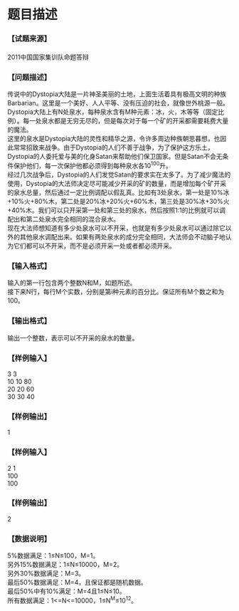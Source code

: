 # 题目描述


<div class="content">
<!--begin main-->
<!-- InstanceBeginEditable name="content" -->
<h3>
【试题来源】
</h3>
<div id="psrc" style="margin-top:20px;display:block;">
<div class="pdcont">
2011中国国家集训队命题答辩
</div>
</div>
<div id="pinputs" style="display:none;">
<div class="pdsec">
输入数据
</div>
<div class="pdcont">
<span class="notice"> 这是一道提交答案的试题，下面给出了该题的输入数据：</span> 
</div>
<div id="inputlist" class="pddata">
</div>
</div>
<div id="pcont1" style="margin-top:20px;display:block;">
<h3>
【问题描述】
</h3>
<div class="pdcont">
传说中的Dystopia大陆是一片神圣美丽的土地，上面生活着具有极高文明的种族Barbarian。这里是一个美好、人人平等、没有压迫的社会，就像世外桃源一般。<br/>
Dystopia大陆上有N处泉水，每种泉水含有M种元素：冰，火，木等等（固定比例）。每一处泉水都是无穷无尽的，但是每次对于每一个矿的开采都需要耗费大量的魔法。<br/>
这里的泉水是Dystopia大陆的灵性和精华之源，令许多周边种族朝思暮想，也因此常常招致来战争。由于Dystopia的人们不善于战争，为了保护这方乐土，Dystopia的人委托爱与美的化身Satan来帮助他们保卫国家。但是Satan不会无条件保护他们，每一次保护他都必须得到每种泉水各10<sup>100</sup>升。<br/>
经过几次战争后，Dystopia的人们发觉Satan的要求实在太多了。为了减少魔法的使用，Dystopia的大法师决定尽可能减少开采的矿的数量，而是增加每个矿开采的泉水总量，然后通过一定比例调配以假乱真。比如有3处泉水，第一处是10%冰+10%火+80%木，第二处是20%冰+20%火+60%木，第三处是30%冰+30%火+40%木。我们可以只开采第一处和第三处的泉水，然后按照1:1的比例就可以调配出和第二处泉水完全相同的混合泉水。<br/>
现在大法师想知道有多少处泉水可以不开采，也就是有多少处泉水可以通过除它以外的其他泉水调配出来。如果有两处泉水的成分完全相同，大法师会不动脑子地认为它们都可以不开采，而不是必须开采一处或者都必须开采。
</div>
<h3>
【输入格式】
</h3>
<div class="pdcont">
输入的第一行包含两个整数N和M，如题所述。<br/>
接下来N行，每行M个实数，分别是第i种元素的百分比。保证所有M个数之和为100。
</div>
<h3>
【输出格式】
</h3>
<div class="pdcont">
输出一个整数，表示可以不开采的泉水的数量。
</div>
<h3>
【样例输入】
</h3>
<div class="pddata">
3 3<br/>
10 10 80<br/>
20 20 60<br/>
30 30 40
</div>
<h3>
【样例输出】
</h3>
<div class="pddata">
1
</div>
<h3>
【样例输入】
</h3>
<div class="pddata">
2 1<br/>
100<br/>
100
</div>
<h3>
【样例输出】
</h3>
<div class="pddata">
2
</div>
<h3>
【数据说明】
</h3>
<div class="pdcont">
5%数据满足：1≤N≤100，M=1。<br/>
另外15%数据满足：1≤N≤10000，M=2。<br/>
另外30%数据满足：M=3。<br/>
最后50%数据满足：M=4，且保证都是随机数据。<br/>
最后50%中有10%满足：M=4且1≤N≤10。<br/>
所有数据满足：1&lt;=N&lt;=10000，1≤N<sup>M</sup>≤10<sup>12</sup>。
</div>
</div>
<script type="text/javascript">
var viewType = "f";
_codeLines = document.createElement("OL");
e("pcode").appendChild(_codeLines);
function getGPID() {
	return "A1245";
}
var gpid = getGPID();
function getProbTitle() {
	return "元素之泉(刘启鹏)";
}
function getProbType() {
	return "DEFAULT";
}
function getProbContent() { return e("pcont1").innerHTML; }
function getSrc() {
	return "2011中国国家集训队命题答辩";
}
function getCode() {
	return "";
}
function getLangs() {
	return "CPP,C0X,VC9,C,JAVA,PAS,CS";
}
function getInDataCount() {
	return "0";
}
function getSubinter() {
	var inter = "0";
	var iint = parseInt(""+inter);
	if (!(iint>0))
		return 0;
	return iint;
}
function getRemain() {
	var remain = "0";
	var iremain = parseInt(""+remain);
	if (!(iremain>0))
		return 0;
	return iremain;
}
function initProb()
{
	if (getSrc() && getSrc()!="")
		e("psrc").style.display = "block";
	var cod = getCode();
	if (cod && cod.indexOf("@你的代码")>=0)
	{
		e("pcodesu").style.display = "block";
		port_fc(cod, addline);
	}
	if (getSubinter()>0)
	{
		var rem = getRemain();
		var intervalVar;
		var startT = new Date().getTime();
		function setSubInt()
		{
			var passT = Math.floor((new Date().getTime() - startT) / 1000);
			var crem = rem - passT;
			var minu = Math.floor(crem/60); var sec = crem - minu*60;
			var subTxt = "";
			if (crem<=0) subTxt = "<span class="gcolor">现在可以提交</span>";
			else
				subTxt = "<span class="rcolor">还剩" + (minu>0?minu+"分":"") + sec + "秒</span>";
			var html = "代码提交间隔：<span class="uline">" + getSubinter() + "分钟(" + subTxt + ")</span> &nbsp; ";
			e("subinterdiv").innerHTML = html;
			if (crem <= 0) { clearInterval(intervalVar); } } intervalVar = setInterval(setSubInt, 1000); setSubInt(); } if (getProbType()=="SUBMIT") { e("probtypediv").innerHTML = "<span class="uline">提交答案型</span> &nbsp; ";
		e("pinputs").style.display = "block";
		var inCnt = parseInt(getInDataCount());
		var _dlist = newT("UL", e("inputlist"));
		{
			var ca = newT("A", newT("LI", _dlist), "", "下载全部");
			ca.href = "###";
			ca.onclick = function() {
				portxd("/problem.Problem.dt", {cmd:"indata",gpid:"A1245",dataid:"all"},function(obj) {
					if (obj["ret"]+""=="1")
					{
						downloadByHandle(obj["handle"]);
					}
				});
			}
		}
		newT("br", _dlist);
		for (var i = 0; i < inCnt; ++i) { var ca = newT("A", newT("LI", _dlist), "", "input" + (i+1) + ".txt"); ca.dataId = i+1; ca.href = "###"; ca.onclick = function() { portxd("/problem.Problem.dt", {cmd:"indata",gpid:"A1245",dataid:this.dataId},function(obj) { if (obj["ret"]+""=="1") { downloadByHandle(obj["handle"]); } }); } } } } initProb(); function weiboShareClick() { var _w = 16 , _h = 16; var param = { url:location.href, type:'3', count:'', /**是否显示分享数，1显示(可选)*/ appkey:'1707773381', /**您申请的应用appkey,显示分享来源(可选)*/ title:"试题 "+getProbTitle(), /**分享的文字内容(可选，默认为所在页面的title)*/ pic:'http://www.tsinsen.com/images/tsinsen100.png', /**分享图片的路径(可选)*/ ralateUid:'', /**关联用户的UID，分享微博会@该用户(可选)*/ language:'zh_cn', /**设置语言，zh_cn|zh_tw(可选)*/ rnd:new Date().valueOf() } rrShareOnclick(param, "http://service.weibo.com/share/share.php"); } function qqShareClick() { var cont = removeHTML(getProbContent()); var param = { url:location.href, showcount:'0',/*是否显示分享总数,显示：'1'，不显示：'0' */ desc:'',/*默认分享理由(可选)*/ summary:cont,/*分享摘要(可选)*/ title:getProbTitle(),/*分享标题(可选)*/ site:'清橙网络自动评测系统',/*分享来源 如：腾讯网(可选)*/ pics:'http://www.tsinsen.com/images/tsinsen100.png', /*分享图片的路径(可选)*/ style:'203', width:22, height:22 }; rrShareOnclick(param, "http://sns.qzone.qq.com/cgi-bin/qzshare/cgi_qzshare_onekey"); } function renrenShareClick() { var cont = removeHTML(getProbContent()); var param = { resourceUrl : '', //分享的资源Url pic : 'http://www.tsinsen.com/images/tsinsen100.png', //分享的主题图片Url title :getProbTitle(), //分享的标题 description : cont //分享的详细描述 }; rrShareOnclick(param); } var lineNum = 0; function addline(st) { newT("LI", _codeLines, ((++lineNum)&1)?"odd":"even", st.replace("@你的代码", '<span class="Y">@你的代码</span>')); }
function OnUploadCompleted(ret, fn, msg)
{
	if (ret+""=="1")
	{
		setData("lastsubtype", "FILE");
		portxd("/test.SubmitCode.dt", {gpid:gpid,codefn:msg}, function(obj){
			if (""+obj["ret"]=="1")
			{
				window.location.href = "/AllSubmits.page?type=a";
			}
			else
			{
				alert(obj["msg"]);
				showSubmit();
			}
		});
	}
	else
	{
		alert(msg);
		showSubmit();
	}
}
function showSubmit()
{
	var cc = getCode();
	var canUseFile = (cc==null)||(cc=="");
	var isSubmit = (getProbType()=="SUBMIT");
	var canUsePaste = !isSubmit;
	var _langs;
	var _pop = createPopWin("提交代码", function(gdiv){
		var divS = newT("", gdiv, "vsp");
		var fdiv = newT("", gdiv);
		newT("", fdiv, "", '
<iframe id="dataupf" src="/CommonFileUpload.page" style="width:220px;height:40px;margin:0px;padding:0px;border:0px;">
</iframe>
');
		var div = newT("", gdiv);
		fdiv.style.display = "none";
		div.style.display = "block";
		function setDivS1()
		{
			if (!canUsePaste && canUseFile)
			{
				setDivS2()
				return ;
			}
			fdiv.style.display = "none";
			div.style.display = "block";
			divS.innerHTML = "";
			var l1 = newT("span", divS, "", "<b>* 粘贴代码提交</b>");
			if (canUseFile)
			{
				newT("span", divS, "", " &nbsp; &nbsp; &nbsp; ");
				var l2 = newT("a", divS, "", "上传文件提交");
				l2.href = "###";
				l2.onclick = function() {
					setDivS2();
				};
			}
		}
		function toLangDesc(lang)
		{
			if (lang=="CPP") return "C++ (MinGW g++ 4.7.2)";
			if (lang=="C") return "C (MinGW gcc 4.7.2)";
			if (lang=="C0X") return "C++0x (MinGW g++ 4.7.2 --std=c++0x)";
			if (lang=="VC9") return "VC (Microsoft Visual C++ 2008)";
			if (lang=="PAS") return "PAS (Free Pascal Compiler 2.4.0)";
			if (lang=="CS") return "C# (Microsoft .NET 3.5)";
			if (lang=="JAVA") return "Java (Java 1.7.0_15)";
			if (lang=="RUBY") return "Ruby (Ruby 1.8.6)";
			if (lang=="PERL") return "Perl (Perl v5.16.3)";
			if (lang=="PYTHON") return "Python (Python 3.3.0)";
			if (lang=="PYTHON27") return "Python (Python 2.7.3)";
			if (lang=="PHP") return "PHP (PHP 5.4.13)";
			return lang;
		}
		function setDivS2()
		{
			if (canUsePaste && !canUseFile)
			{
				setDivS1()
				return ;
			}
			div.style.display = "none";
			fdiv.style.display = "block";
			divS.innerHTML = "";
			if (canUsePaste)
			{
				var l1 = newT("a", divS, "", "粘贴代码提交");
				l1.href = "###";
				l1.onclick = function() {
					setDivS1();
				};
				newT("span", divS, "", " &nbsp; &nbsp; &nbsp; ");
			}
			var l2 = newT("span", divS, "", "<b>* 上传文件提交</b>");
			if (isSubmit)
			{
				newT("", divS, "", "这是一道提交答案的试题，请将<b>output*.txt</b>打包在一起后提交。");
			}
		}
		var prevsubtype = getData("lastsubtype");
		if (prevsubtype == "FILE")
			setDivS2();
		else
			setDivS1();
		var _lang = newT(null, div, "smallsp", "语言选择：");
		_langs = newT("select", _lang);
		var langs = getLangs();
		var langss = langs.split(",");
		_langs.options.length = 0;
		for (la in langss)
			_langs.options.add(new Option(toLangDesc(langss[la]), langss[la]));
		try {
			var prevlang = getData("lastlang");
			if (prevlang)
			{
				for (var i = 0; i < _langs.options.length; i++) if (_langs.options[i].value == prevlang) _langs.options[i].selected = true; } } catch ( errx ) {}; var _code = newT(null, div, "code"); var _curcode = getCode() || ""; var lineNum = 0; if (_curcode && _curcode.indexOf("@你的代码")>=0)
		{
			var _scodeLines = newT("OL", _code);
			port_fc(_curcode, function(st){ newT("LI", _scodeLines, ((++lineNum)&1)?"odd":"even", st.replace("@你的代码", "<textarea name="code" id="code" class="code" style="height:200px;width:600px;"></textarea>")); });
		}
		else
			_code.innerHTML = "<textarea name="code" id="code" class="code" style="height:430px;width:660px;"></textarea>";
		var _btns = newT("", div, "btns");
		var _okBtn = createButton(_btns, "提交", function() {
			var vgpid = gpid;
			var vlang = _langs.value;
			var vcode = e("code").value;
			if (vcode=="")
			{
				alert("请输入要提交的程序。");
				_okBtn.enableClick();
				return true;
			}
			else
			{
				setData("lastsubtype", "CODE");
				portxd("/test.SubmitCode.dt", {gpid:vgpid,lang:vlang,code:vcode}, function(obj){
					setData("lastlang", vlang);
					if (""+obj["ret"]=="1")
					{
						window.location.href = "/AllSubmits.page?type=a";
					}
					else
					{
						alert(obj["msg"]);
						_okBtn.enableClick();
					}
				});
			}
			return false;
		});
		var _closeBtn = createButton(_btns, "关闭", function() { _pop.doHide(); });
	}, "", function(){}, 800);
}
function formatChange()
{
	if (viewType == "f")
	{
		viewType = "p";
		e("pcont1").style.display = "none";
		e("pcont2").style.display = "block";
		e('fcl').innerHTML = "查看格式化的试题";
	}
	else
	{
		viewType = "f";
		e("pcont2").style.display = "none";
		e("pcont1").style.display = "block";
		e('fcl').innerHTML = "查看未格式化的试题";
	}
}
function discussProblem() { location.href = "/Forum/Index.page?gpid=" + gpid; }
</script>
<!-- InstanceEndEditable -->
<!--end main-->
</div>
